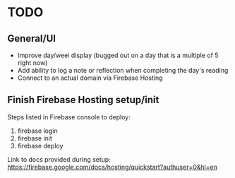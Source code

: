 # TODO

## General/UI

- Improve day/weei display (bugged out on a day that is a multiple of 5 right now)
- Add ability to log a note or reflection when completing the day's reading
- Connect to an actual domain via Firebase Hosting

## Finish Firebase Hosting setup/init

Steps listed in Firebase console to deploy:
1. firebase login
2. firebase init
3. firebase deploy

Link to docs provided during setup:
https://firebase.google.com/docs/hosting/quickstart?authuser=0&hl=en


